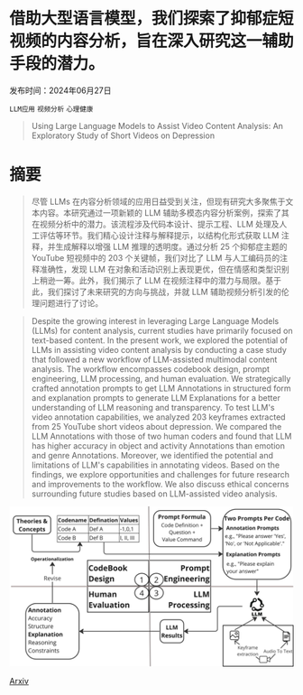 # 借助大型语言模型，我们探索了抑郁症短视频的内容分析，旨在深入研究这一辅助手段的潜力。

发布时间：2024年06月27日

`LLM应用` `视频分析` `心理健康`

> Using Large Language Models to Assist Video Content Analysis: An Exploratory Study of Short Videos on Depression

# 摘要

> 尽管 LLMs 在内容分析领域的应用日益受到关注，但现有研究大多聚焦于文本内容。本研究通过一项新颖的 LLM 辅助多模态内容分析案例，探索了其在视频分析中的潜力。该流程涉及代码本设计、提示工程、LLM 处理及人工评估等环节。我们精心设计注释与解释提示，以结构化形式获取 LLM 注释，并生成解释以增强 LLM 推理的透明度。通过分析 25 个抑郁症主题的 YouTube 短视频中的 203 个关键帧，我们对比了 LLM 与人工编码员的注释准确性，发现 LLM 在对象和活动识别上表现更优，但在情感和类型识别上稍逊一筹。此外，我们揭示了 LLM 在视频注释中的潜力与局限。基于此，我们探讨了未来研究的方向与挑战，并就 LLM 辅助视频分析引发的伦理问题进行了讨论。

> Despite the growing interest in leveraging Large Language Models (LLMs) for content analysis, current studies have primarily focused on text-based content. In the present work, we explored the potential of LLMs in assisting video content analysis by conducting a case study that followed a new workflow of LLM-assisted multimodal content analysis. The workflow encompasses codebook design, prompt engineering, LLM processing, and human evaluation. We strategically crafted annotation prompts to get LLM Annotations in structured form and explanation prompts to generate LLM Explanations for a better understanding of LLM reasoning and transparency. To test LLM's video annotation capabilities, we analyzed 203 keyframes extracted from 25 YouTube short videos about depression. We compared the LLM Annotations with those of two human coders and found that LLM has higher accuracy in object and activity Annotations than emotion and genre Annotations. Moreover, we identified the potential and limitations of LLM's capabilities in annotating videos. Based on the findings, we explore opportunities and challenges for future research and improvements to the workflow. We also discuss ethical concerns surrounding future studies based on LLM-assisted video analysis.

![借助大型语言模型，我们探索了抑郁症短视频的内容分析，旨在深入研究这一辅助手段的潜力。](../../../paper_images/2406.19528/workflow.jpg)

[Arxiv](https://arxiv.org/abs/2406.19528)